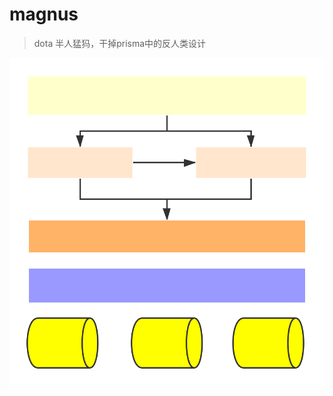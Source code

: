 # magnus
> dota 半人猛犸，干掉prisma中的反人类设计

<div style="background-color: #fff;text-align:center;">
<img src="./flow.svg">
</div>
